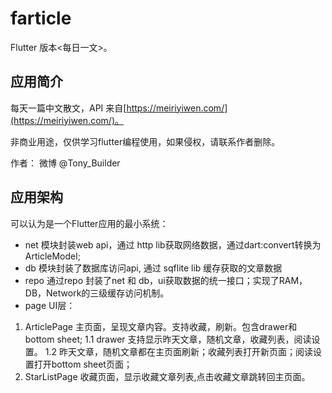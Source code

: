 # farticle

Flutter 版本<每日一文>。

## 应用简介

每天一篇中文散文，API 来自[https://meiriyiwen.com/](https://meiriyiwen.com/)。

非商业用途，仅供学习flutter编程使用，如果侵权，请联系作者删除。

作者： 微博 @Tony_Builder

## 应用架构

可以认为是一个Flutter应用的最小系统：

- net 模块封装web api，通过 http lib获取网络数据，通过dart:convert转换为ArticleModel;
- db 模块封装了数据库访问api, 通过 sqflite lib 缓存获取的文章数据
- repo 通过repo 封装了net 和 db，ui获取数据的统一接口；实现了RAM，DB，Network的三级缓存访问机制。
- page UI层：
1. ArticlePage 主页面，呈现文章内容。支持收藏，刷新。包含drawer和bottom sheet;
  1.1 drawer 支持显示昨天文章，随机文章，收藏列表，阅读设置。
  1.2 昨天文章，随机文章都在主页面刷新；收藏列表打开新页面；阅读设置打开bottom sheet页面；
2. StarListPage 收藏页面，显示收藏文章列表,点击收藏文章跳转回主页面。








